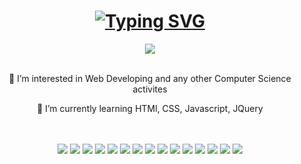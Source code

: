 

<h1 align="center">
  <a href="https://git.io/typing-svg"><img src="https://readme-typing-svg.demolab.com?font=SUSE&weight=900&size=31&duration=1500&pause=1000&color=9756F7&center=true&vCenter=true&width=435&lines=Hi+my+name+is+Andrew!+;Welcome+to+my+profile!" alt="Typing SVG" /></a>
</h1>

<div align="center">
 <a href="https://www.linkedin.com/in/andrew-crews-23ba92210/" target="_blank">
  <img src='https://img.shields.io/badge/LinkedIn-0077B5?style=for-the-badge&logo=linkedin&logoColor=white'/>
 </a>
</div>

<br>

<div align='center'>
 <p>👀 I’m interested in Web Developing and any other Computer Science activites</p>
 <p>🌱 I’m currently learning HTMl, CSS, Javascript, JQuery</p>
</div>

<br>
<br>

<div align='center'>
  <img src='https://img.shields.io/badge/JavaScript-323330?style=for-the-badge&logo=javascript&logoColor=F7DF1E'>
  <img src='https://img.shields.io/badge/jQuery-0769AD?style=for-the-badge&logo=jquery&logoColor=white'>
  <img src='https://img.shields.io/badge/HTML5-E34F26?style=for-the-badge&logo=html5&logoColor=white'>
  <img src='https://img.shields.io/badge/CSS3-1572B6?style=for-the-badge&logo=css3&logoColor=white'>
  <img src='https://img.shields.io/badge/Java-ED8B00?style=for-the-badge&logo=java&logoColor=white'>
  <img src='https://img.shields.io/badge/C%2B%2B-00599C?style=for-the-badge&logo=c%2B%2B&logoColor=white'>
  <img src='https://img.shields.io/badge/C-00599C?style=for-the-badge&logo=c&logoColor=white'>
  <img src='https://img.shields.io/badge/Kotlin-B125EA?style=for-the-badge&logo=kotlin&logoColor=white'>
  <img src='https://img.shields.io/badge/Python-FFD43B?style=for-the-badge&logo=python&logoColor=blue'>
  <img src='https://img.shields.io/badge/Numpy-777BB4?style=for-the-badge&logo=numpy&logoColor=white'>
  <img src='https://img.shields.io/badge/Pandas-2C2D72?style=for-the-badge&logo=pandas&logoColor=white'>
  <img src='https://img.shields.io/badge/scikit_learn-F7931E?style=for-the-badge&logo=scikit-learn&logoColor=white'>
  <img src='https://img.shields.io/badge/Microsoft_Office-D83B01?style=for-the-badge&logo=microsoft-office&logoColor=white'>
  <img src='https://img.shields.io/badge/Trello-0052CC?style=for-the-badge&logo=trello&logoColor=white'>
  <img src='https://img.shields.io/badge/Figma-F24E1E?style=for-the-badge&logo=figma&logoColor=white'>

</div>

<!---
AndrewCrews3/AndrewCrews3 is a ✨ special ✨ repository because its `README.md` (this file) appears on your GitHub profile.
You can click the Preview link to take a look at your changes.
--->
